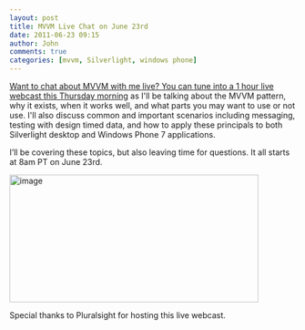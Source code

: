 ```yaml
---
layout: post
title: MVVM Live Chat on June 23rd
date: 2011-06-23 09:15
author: John
comments: true
categories: [mvvm, Silverlight, windows phone]
---
```

<p><a href="http://www.pluralsight-training.net/microsoft/webcasts/index">Want to chat about MVVM with me live? You can tune into a 1 hour live webcast this Thursday morning</a> as I'll be talking about the MVVM pattern, why it exists, when it works well, and what parts you may want to use or not use. I'll also discuss common and important scenarios including messaging, testing with design timed data, and how to apply these principals to both Silverlight desktop and Windows Phone 7 applications. </p> <p>I’ll be covering these topics, but also leaving time for questions. It all starts at 8am PT on June 23rd.</p> <p><a href="/wp-content/uploads/media/Windows-Live-Writer/MVVM-Chat_1E91/image_4.png"><img style="background-image: none; border-bottom: 0px; border-left: 0px; padding-left: 0px; padding-right: 0px; display: inline; border-top: 0px; border-right: 0px; padding-top: 0px" title="image" border="0" alt="image" src="/wp-content/uploads/media/Windows-Live-Writer/MVVM-Chat_1E91/image_thumb_1.png" width="437" height="224"></a></p> <p>Special thanks to Pluralsight for hosting this live webcast.</p>

